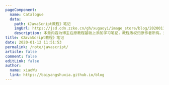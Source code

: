 ```yaml
---
pageComponent:
  name: Catalogue
  data:
    path: 《JavaScript教程》笔记
    imgUrl: https://jsd.cdn.zzko.cn/gh/xugaoyi/image_store/blog/20200112120340.png
    description: 本章内容为博主在原教程基础上添加学习笔记，教程版权归原作者所有。来源：<a href='https://wangdoc.com/javascript/' target='_blank'>JavaScript教程</a>
title: 《JavaScript教程》笔记
date: 2020-01-12 11:51:53
permalink: /note/javascript/
article: false
comment: false
editLink: false
author:
  name: xiaoWu
  link: https://baiyangshuxia.github.io/blog
---
```

